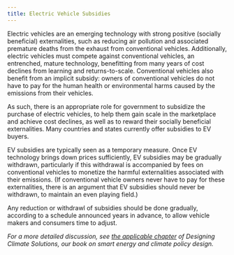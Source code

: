 ```yaml
---
title: Electric Vehicle Subsidies
---
```

Electric vehicles are an emerging technology with strong positive (socially beneficial) externalities, such as reducing air pollution and associated premature deaths from the exhaust from conventional vehicles.  Additionally, electric vehicles must compete against conventional vehicles, an entrenched, mature technology, benefitting from many years of cost declines from learning and returns-to-scale.  Conventional vehicles also benefit from an implicit subsidy: owners of conventional vehicles do not have to pay for the human health or environmental harms caused by the emissions from their vehicles.

As such, there is an appropriate role for government to subsidize the purchase of electric vehicles, to help them gain scale in the marketplace and achieve cost declines, as well as to reward their socially beneficial externalities.  Many countries and states currently offer subsidies to EV buyers.

EV subsidies are typically seen as a temporary measure.  Once EV technology brings down prices sufficiently, EV subsidies may be gradually withdrawn, particularly if this withdrawal is accompanied by fees on conventional vehicles to monetize the harmful externalities associated with their emissions.  (If conventional vehicle owners never have to pay for these externalities, there is an argument that EV subsidies should never be withdrawn, to maintain an even playing field.)

Any reduction or withdrawl of subsidies should be done gradually, according to a schedule announced years in advance, to allow vehicle makers and consumers time to adjust.

*For a more detailed discussion, see [the applicable chapter](/dcs/policies/electric-vehicle-policies/) of Designing Climate Solutions, our book on smart energy and climate policy design.*
